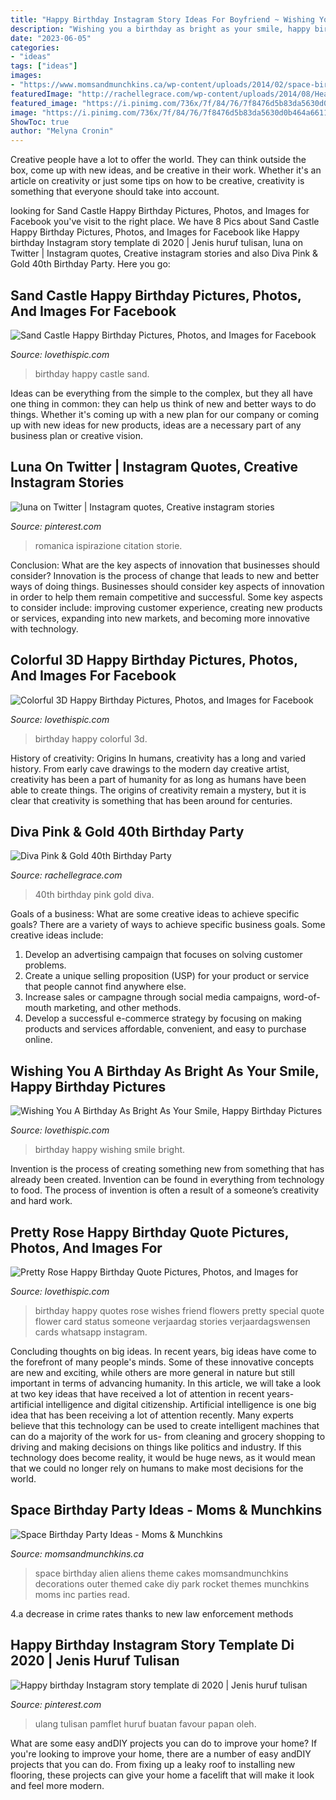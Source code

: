 ```yaml
---
title: "Happy Birthday Instagram Story Ideas For Boyfriend ~ Wishing You A Birthday As Bright As Your Smile, Happy Birthday Pictures"
description: "Wishing you a birthday as bright as your smile, happy birthday pictures"
date: "2023-06-05"
categories:
- "ideas"
tags: ["ideas"]
images:
- "https://www.momsandmunchkins.ca/wp-content/uploads/2014/02/space-birthday-party-ideas.jpg"
featuredImage: "http://rachellegrace.com/wp-content/uploads/2014/08/Heather-2B40th-13.jpg"
featured_image: "https://i.pinimg.com/736x/7f/84/76/7f8476d5b83da5630d0b464a6611dea3.jpg"
image: "https://i.pinimg.com/736x/7f/84/76/7f8476d5b83da5630d0b464a6611dea3.jpg"
ShowToc: true
author: "Melyna Cronin"
---
```



Creative people have a lot to offer the world. They can think outside the box, come up with new ideas, and be creative in their work. Whether it's an article on creativity or just some tips on how to be creative, creativity is something that everyone should take into account.

	

		
looking for Sand Castle Happy Birthday Pictures, Photos, and Images for Facebook you've visit to the right place. We have 8 Pics about Sand Castle Happy Birthday Pictures, Photos, and Images for Facebook like Happy birthday Instagram story template di 2020 | Jenis huruf tulisan, luna on Twitter | Instagram quotes, Creative instagram stories and also Diva Pink &amp; Gold 40th Birthday Party. Here you go:
		
    
## Sand Castle Happy Birthday Pictures, Photos, And Images For Facebook

<img loading=lazy src="http://www.lovethispic.com/uploaded_images/328909-Sand-Castle-Happy-Birthday.jpg" onerror="this.onerror=null;this.src='https://tse3.mm.bing.net/th?id=OIP.eLy2664oxupG2H_CCwTNjgHaLA&amp;pid=15.1';" alt="Sand Castle Happy Birthday Pictures, Photos, and Images for Facebook">

_Source: lovethispic.com_

>birthday happy castle sand. 

	

Ideas can be everything from the simple to the complex, but they all have one thing in common: they can help us think of new and better ways to do things. Whether it's coming up with a new plan for our company or coming up with new ideas for new products, ideas are a necessary part of any business plan or creative vision.

    
## Luna On Twitter | Instagram Quotes, Creative Instagram Stories

<img loading=lazy src="https://i.pinimg.com/736x/7f/84/76/7f8476d5b83da5630d0b464a6611dea3.jpg" onerror="this.onerror=null;this.src='https://tse4.mm.bing.net/th?id=OIP.W6xXpHpPs8XE0f4tkIiVcwHaMS&amp;pid=15.1';" alt="luna on Twitter | Instagram quotes, Creative instagram stories">

_Source: pinterest.com_

>romanica ispirazione citation storie. 

	

Conclusion: What are the key aspects of innovation that businesses should consider?
Innovation is the process of change that leads to new and better ways of doing things. Businesses should consider key aspects of innovation in order to help them remain competitive and successful. Some key aspects to consider include: improving customer experience, creating new products or services, expanding into new markets, and becoming more innovative with technology.

    
## Colorful 3D Happy Birthday Pictures, Photos, And Images For Facebook

<img loading=lazy src="http://www.lovethispic.com/uploaded_images/332815-Colorful-3d-Happy-Birthday-.jpg" onerror="this.onerror=null;this.src='https://tse1.mm.bing.net/th?id=OIP.eZzNZPfwlHRK-3HnS-XB1wHaKA&amp;pid=15.1';" alt="Colorful 3D Happy Birthday Pictures, Photos, and Images for Facebook">

_Source: lovethispic.com_

>birthday happy colorful 3d. 

	

History of creativity: Origins
In humans, creativity has a long and varied history. From early cave drawings to the modern day creative artist, creativity has been a part of humanity for as long as humans have been able to create things. The origins of creativity remain a mystery, but it is clear that creativity is something that has been around for centuries.

    
## Diva Pink &amp; Gold 40th Birthday Party

<img loading=lazy src="http://rachellegrace.com/wp-content/uploads/2014/08/Heather-2B40th-13.jpg" onerror="this.onerror=null;this.src='https://tse2.mm.bing.net/th?id=OIP.OZmqLoOvm5L3j_c-mQ-rXgHaLH&amp;pid=15.1';" alt="Diva Pink &amp; Gold 40th Birthday Party">

_Source: rachellegrace.com_

>40th birthday pink gold diva. 

	

Goals of a business: What are some creative ideas to achieve specific goals?
There are a variety of ways to achieve specific business goals. Some creative ideas include:
1. Develop an advertising campaign that focuses on solving customer problems.
2. Create a unique selling proposition (USP) for your product or service that people cannot find anywhere else.
3. Increase sales or campagne through social media campaigns, word-of-mouth marketing, and other methods. 
4. Develop a successful e-commerce strategy by focusing on making products and services affordable, convenient, and easy to purchase online.

    
## Wishing You A Birthday As Bright As Your Smile, Happy Birthday Pictures

<img loading=lazy src="http://www.lovethispic.com/uploaded_images/340611-Wishing-You-A-Birthday-As-Bright-As-Your-Smile-Happy-Birthday.jpg" onerror="this.onerror=null;this.src='https://tse1.mm.bing.net/th?id=OIP.gDFp45pzr_r9uHyc6RsUoQAAAA&amp;pid=15.1';" alt="Wishing You A Birthday As Bright As Your Smile, Happy Birthday Pictures">

_Source: lovethispic.com_

>birthday happy wishing smile bright. 

	

Invention is the process of creating something new from something that has already been created. Invention can be found in everything from technology to food. The process of invention is often a result of a someone’s creativity and hard work.

    
## Pretty Rose Happy Birthday Quote Pictures, Photos, And Images For

<img loading=lazy src="http://www.lovethispic.com/uploaded_images/178300-Pretty-Rose-Happy-Birthday-Quote.jpg" onerror="this.onerror=null;this.src='https://tse2.mm.bing.net/th?id=OIP.hL6rYQ-21wmeELjyM8xv-wHaK0&amp;pid=15.1';" alt="Pretty Rose Happy Birthday Quote Pictures, Photos, and Images for">

_Source: lovethispic.com_

>birthday happy quotes rose wishes friend flowers pretty special quote flower card status someone verjaardag stories verjaardagswensen cards whatsapp instagram. 

	

Concluding thoughts on big ideas.
In recent years, big ideas have come to the forefront of many people's minds. Some of these innovative concepts are new and exciting, while others are more general in nature but still important in terms of advancing humanity. In this article, we will take a look at two key ideas that have received a lot of attention in recent years- artificial intelligence and digital citizenship. 
Artificial intelligence is one big idea that has been receiving a lot of attention recently. Many experts believe that this technology can be used to create intelligent machines that can do a majority of the work for us- from cleaning and grocery shopping to driving and making decisions on things like politics and industry. If this technology does become reality, it would be huge news, as it would mean that we could no longer rely on humans to make most decisions for the world.

    
## Space Birthday Party Ideas - Moms &amp; Munchkins

<img loading=lazy src="https://www.momsandmunchkins.ca/wp-content/uploads/2014/02/space-birthday-party-ideas.jpg" onerror="this.onerror=null;this.src='https://tse1.mm.bing.net/th?id=OIP.dzZH7xOrLmURAYjlSMGRwgHaSZ&amp;pid=15.1';" alt="Space Birthday Party Ideas - Moms &amp; Munchkins">

_Source: momsandmunchkins.ca_

>space birthday alien aliens theme cakes momsandmunchkins decorations outer themed cake diy park rocket themes munchkins moms inc parties read. 

	

4.a decrease in crime rates thanks to new law enforcement methods

    
## Happy Birthday Instagram Story Template Di 2020 | Jenis Huruf Tulisan

<img loading=lazy src="https://i.pinimg.com/736x/3e/82/bd/3e82bde6f1acb6d3725d40e322c304a7.jpg" onerror="this.onerror=null;this.src='https://tse4.mm.bing.net/th?id=OIP.WUlAYeS1UCU9gdTlk3mbqQHaNK&amp;pid=15.1';" alt="Happy birthday Instagram story template di 2020 | Jenis huruf tulisan">

_Source: pinterest.com_

>ulang tulisan pamflet huruf buatan favour papan oleh. 

	

What are some easy andDIY projects you can do to improve your home?
If you're looking to improve your home, there are a number of easy andDIY projects that you can do. From fixing up a leaky roof to installing new flooring, these projects can give your home a facelift that will make it look and feel more modern.

